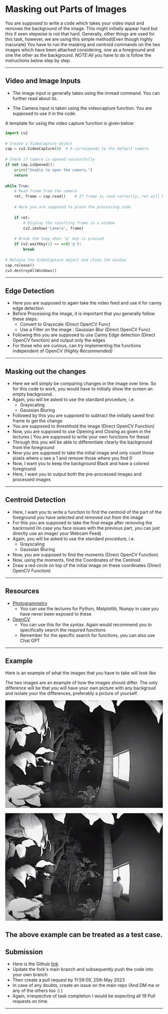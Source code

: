 # Masking out Parts of Images

You are supposed to write a code which takes your video input and removes the background of the image. This might initially appear hard but this if seen stepwise is not that hard. Generally, other things are used for this task, however, we are using this simple method(Even though highly inacurate)
You have to run the masking and centroid commands on the two images which have been attached considering, one as a foreground and one the other as the background.
*NOTE*:All you have to do is follow the instructions below step by step. 

---

## Video and Image Inputs

- The image input is generally takes using the imread command. You can further read about its.

- The Camera input is taken using the videocapture function. You are supposed to use it in the code.

A template for using the video capture function is given below:
```python
import cv2

# Create a VideoCapture object
cap = cv2.VideoCapture(0)  # 0 corresponds to the default camera

# Check if camera is opened successfully
if not cap.isOpened():
    print("Unable to open the camera.")
    return

while True:
    # Read frame from the camera
    ret, frame = cap.read()    # If frame is read correctly, ret will be True

    # Here you are supposed to place the processing code

    if ret:
        # Display the resulting frame in a window
        cv2.imshow('Camera', frame)

    # Break the loop when 'q' key is pressed
    if cv2.waitKey(1) == ord('q'):
        break

# Release the VideoCapture object and close the window
cap.release()
cv2.destroyAllWindows()
```

---

## Edge Detection

- Here you are supposed to again take the video feed and use it for canny edge detection
- Before Processing the image, it is important that you generally follow these steps:
    - Convert to Grayscale (Direct OpenCV Func)
    - Use a Filter on the image : Gaussian Blur (Direct OpenCV Func)
- Following this you are supposed to use Canny Edge detection (Direct OpenCV function) and output only the edges
- For those who are curious, can try implementing the functions independent of OpenCV *(Highly Recommended)*

---

## Masking out the changes

- Here we will simply be comparing changes in the image over time. So for this code to work, you would have to initially show the screen an empty background.
- Again, you will be asked to use the standard procedure, i.e.
    - Grayscaling
    - Gaussian Bluring
- Followed by this you are supposed to subtract the initially saved first frame to get the change
- You are supposed to threshhold the image (Direct OpenCV Function)
- Now, you are supposed to use Opening and Closing as given in the lectures ( You are supposed to write your own functions for these)
- Through this you will be able to differentiate clearly the background from the foreground
- Now you are supposed to take the initial image and only count those pixels where u see a 1 and remove those where you find 0
- Now, I want you to keep the background Black and have a colored foreground
- Here, I want you to output both the pre-processed images and processed images

---

## Centroid Detection

- Here, I want you to write a function to find the centroid of the part of the foreground you have selected and removed out from the image
- For this you are supposed to take the final image after removing the backround
(In case you face issues with the previous part, you can just directly use an image/ your Webcam Feed)
- Again, you will be asked to use the standard procedure, i.e.
    - Grayscaling
    - Gaussian Bluring
- Now, you are supposed to find the moments (Direct OpenCV Function)
- Now, using the moments, find the Coordinates of the Centroid
- Draw a red circle on top of the initial image on these coordinates (Direct OpenCV Function)

---

## Resources

- [Photogrammetry](https://www.ipb.uni-bonn.de/photo12-2021/)
    - You can use the lectures for Python, Matplotlib, Numpy in case you have never been exposed to these
- [OpenCV](https://www.geeksforgeeks.org/opencv-python-tutorial/)
    - You can use this for the syntax. Again would recommend you to specifically search the required functions
    - Remember for the specific search for functions, you can also use Chat GPT

---

## Example

Here is an example of what the images that you have to take will look like

The two images are an example of how the images should differ. The only difference will be that you will have your own picture with any backgroud and isolate your the differences, preferably a picture of yourself. 


![alt text](./example.png)


![alt text](./example1.png)


The above example can be treated as a test case.
---

## Submission

- Here is the Github <a href="https://github.com/AerialRobotics-IITK/Induction_Y22">link</a>
- Update the fork's main branch and subsequently push the code into your own branch
- Then create a pull request by 11:59:59, 25th May 2023
- In case of any doubts, create an issue on the main repo (And DM me or any of the others too :) )
- Again, irrespective of task completion I would be expecting all 19 Pull requests on time.

---
